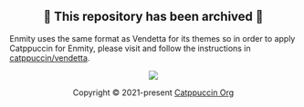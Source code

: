 <h2 align="center">🚧 This repository has been archived 🚧</h2>

Enmity uses the same format as Vendetta for its themes so in order to apply
Catppuccin for Enmity, please visit and follow the instructions in
[catppuccin/vendetta](https://github.com/catppuccin/vendetta).

<p align="center"><img src="https://raw.githubusercontent.com/catppuccin/catppuccin/main/assets/footers/gray0_ctp_on_line.svg?sanitize=true" /></p>
<p align="center">Copyright &copy; 2021-present <a href="https://github.com/catppuccin" target="_blank">Catppuccin Org</a>
